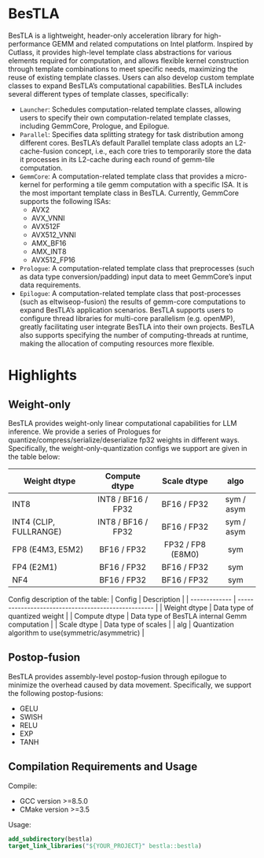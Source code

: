 # BesTLA
BesTLA is a lightweight, header-only acceleration library for high-performance GEMM and related computations on Intel platform. Inspired by Cutlass, it provides high-level template class abstractions for various elements required for computation, and allows flexible kernel construction through template combinations to meet specific needs, maximizing the reuse of existing template classes. Users can also develop custom template classes to expand BesTLA’s computational capabilities. BesTLA includes several different types of template classes, specifically:

- `Launcher`: Schedules computation-related template classes, allowing users to specify their own computation-related template classes, including GemmCore, Prologue, and Epilogue.
- `Parallel`: Specifies data splitting strategy for task distribution among different cores. BesTLA’s default Parallel template class adopts an L2-cache-fusion concept, i.e., each core tries to temporarily store the data it processes in its L2-cache during each round of gemm-tile computation.
- `GemmCore`: A computation-related template class that provides a micro-kernel for performing a tile gemm computation with a specific ISA. It is the most important template class in BesTLA. Currently, GemmCore supports the following ISAs:
   - AVX2
   - AVX_VNNI
   - AVX512F
   - AVX512_VNNI
   - AMX_BF16
   - AMX_INT8
   - AVX512_FP16
- `Prologue`: A computation-related template class that preprocesses (such as data type conversion/padding) input data to meet GemmCore’s input data requirements.
- `Epilogue`: A computation-related template class that post-processes (such as eltwiseop-fusion) the results of gemm-core computations to expand BesTLA’s application scenarios.
BesTLA supports users to configure thread libraries for multi-core parallelism (e.g. openMP), greatly facilitating user integrate BesTLA into their own projects. BesTLA also supports specifying the number of computing-threads at runtime, making the allocation of computing resources more flexible.

# Highlights 
## Weight-only 
BesTLA provides weight-only linear computational capabilities for LLM inference. We provide a series of Prologues for quantize/compress/serialize/deserialize fp32 weights in different ways. Specifically, the weight-only-quantization configs we support are given in the table below: 

| Weight dtype           |   Compute dtype    |    Scale dtype    |    algo    |
| ---------------------- | :----------------: | :---------------: | :--------: |
| INT8                   | INT8 / BF16 / FP32 |    BF16 / FP32    | sym / asym |
| INT4 (CLIP, FULLRANGE) | INT8 / BF16 / FP32 |    BF16 / FP32    | sym / asym |
| FP8 (E4M3, E5M2)       |    BF16 / FP32     | FP32 / FP8 (E8M0) |    sym     |
| FP4 (E2M1)             |    BF16 / FP32     |    BF16 / FP32    |    sym     |
| NF4                    |    BF16 / FP32     |    BF16 / FP32    |    sym     |

Config description of the table:
| Config        | Description                                         |
| ------------- | --------------------------------------------------- |
| Weight dtype  | Data type of quantized weight                       |
| Compute dtype | Data type of BesTLA internal Gemm computation       |
| Scale dtype   | Data type of scales                                 |
| alg           | Quantization algorithm to use(symmetric/asymmetric) |


## Postop-fusion 
BesTLA provides assembly-level postop-fusion through epilogue to minimize the overhead caused by data movement. Specifically, we support the following postop-fusions:

- GELU
- SWISH
- RELU
- EXP
- TANH
## Compilation Requirements and Usage
Compile: 

- GCC version >=8.5.0 
- CMake version >=3.5

Usage:
```cmake
add_subdirectory(bestla)
target_link_libraries("${YOUR_PROJECT}" bestla::bestla)
```
